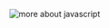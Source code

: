 ![more about javascript](https://encrypted-tbn0.gstatic.com/images?q=tbn%3AANd9GcSdWiskmN_of79ss4nlOzYUiFcQ_j-aoYLqrWPUT5XrTtWXv2v0)